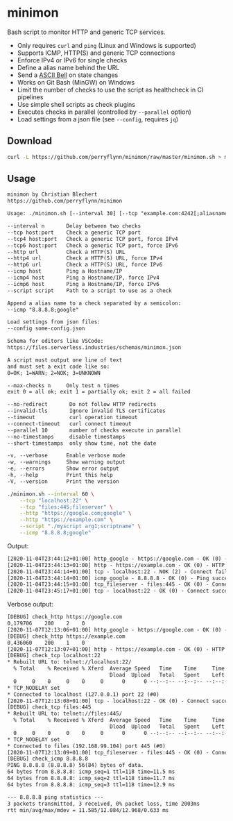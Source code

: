 # minimon

Bash script to monitor HTTP and generic TCP services.

- Only requires `curl` and `ping` (Linux and Windows is supported)
- Supports ICMP, HTTP(S) and generic TCP connections
- Enforce IPv4 or IPv6 for single checks
- Define a alias name behind the URL
- Send a [ASCII Bell](https://en.wikipedia.org/wiki/Bell_character) on state changes
- Works on Git Bash (MinGW) on Windows
- Limit the number of checks to use the script as healthcheck in CI pipelines
- Use simple shell scripts as check plugins
- Executes checks in parallel (controlled by `--parallel` option)
- Load settings from a json file (see `--config`, requires `jq`)

## Download

```sh
curl -L https://github.com/perryflynn/minimon/raw/master/minimon.sh > minimon.sh && chmod a+x minimon.sh
```

## Usage

```txt
minimon by Christian Blechert
https://github.com/perryflynn/minimon

Usage: ./minimon.sh [--interval 30] [--tcp "example.com:4242[;aliasname]"]

--interval n       Delay between two checks
--tcp host:port    Check a generic TCP port
--tcp4 host:port   Check a generic TCP port, force IPv4
--tcp6 host:port   Check a generic TCP port, force IPv6
--http url         Check a HTTP(S) URL
--http4 url        Check a HTTP(S) URL, force IPv4
--http6 url        Check a HTTP(S) URL, force IPv6
--icmp host        Ping a Hostname/IP
--icmp4 host       Ping a Hostname/IP, force IPv4
--icmp6 host       Ping a Hostname/IP, force IPv6
--script script    Path to a script to use as a check

Append a alias name to a check separated by a semicolon:
--icmp "8.8.8.8;google"

Load settings from json files:
--config some-config.json

Schema for editors like VSCode:
https://files.serverless.industries/schemas/minimon.json

A script must output one line of text
and must set a exit code like so:
0=OK; 1=WARN; 2=NOK; 3=UNKNOWN

--max-checks n     Only test n times
exit 0 = all ok; exit 1 = partially ok; exit 2 = all failed

--no-redirect       Do not follow HTTP redirects
--invalid-tls       Ignore invalid TLS certificates
--timeout           curl operation timeout
--connect-timeout   curl connect timeout
--parallel 10       number of checks execute in parallel
--no-timestamps     disable timestamps
--short-timestamps  only show time, not the date

-v, --verbose      Enable verbose mode
-w, --warnings     Show warning output
-e, --errors       Show error output
-h, --help         Print this help
-V, --version      Print the version
```

```sh
./minimon.sh --interval 60 \
    --tcp "localhost:22" \
    --tcp "files:445;fileserver" \
    --http "https://google.com;google" \
    --http "https://example.com" \
    --script "./myscript arg1;scriptname" \
    --icmp "8.8.8.8;google"
```

Output:

```txt
[2020-11-04T23:44:12+01:00] http_google - https://google.com - OK (0) - HTTP 200
[2020-11-04T23:44:13+01:00] http - https://example.com - OK (0) - HTTP 200
[2020-11-04T23:44:14+01:00] tcp - localhost:22 - NOK (2) - Connect failed
[2020-11-04T23:44:14+01:00] icmp_google - 8.8.8.8 - OK (0) - Ping succeeded (0% loss)
[2020-11-04T23:44:15+01:00] tcp_fileserver - files:445 - OK (0) - Connect successful
[2020-11-04T23:45:17+01:00] tcp - localhost:22 - OK (0) - Connect successful - changed after 63s
```

Verbose output:

```txt
[DEBUG] check_http https://google.com
0,179706    200    2    0
[2020-11-07T12:13:06+01:00] http_google - https://google.com - OK (0) - HTTP 200
[DEBUG] check_http https://example.com
0,436060    200    1    0
[2020-11-07T12:13:07+01:00] http - https://example.com - OK (0) - HTTP 200
[DEBUG] check_tcp localhost:22
* Rebuilt URL to: telnet://localhost:22/
  % Total    % Received % Xferd  Average Speed   Time    Time     Time  Current
                                 Dload  Upload   Total   Spent    Left  Speed
  0     0    0     0    0     0      0      0 --:--:-- --:--:-- --:--:--     0*   Trying 127.0.0.1...
* TCP_NODELAY set
* Connected to localhost (127.0.0.1) port 22 (#0)
[2020-11-07T12:13:08+01:00] tcp - localhost:22 - OK (0) - Connect successful
[DEBUG] check_tcp files:445
* Rebuilt URL to: telnet://files:445/
  % Total    % Received % Xferd  Average Speed   Time    Time     Time  Current
                                 Dload  Upload   Total   Spent    Left  Speed
  0     0    0     0    0     0      0      0 --:--:-- --:--:-- --:--:--     0*   Trying 192.168.99.104...
* TCP_NODELAY set
* Connected to files (192.168.99.104) port 445 (#0)
[2020-11-07T12:13:09+01:00] tcp_fileserver - files:445 - OK (0) - Connect successful
[DEBUG] check_icmp 8.8.8.8
PING 8.8.8.8 (8.8.8.8) 56(84) bytes of data.
64 bytes from 8.8.8.8: icmp_seq=1 ttl=118 time=11.5 ms
64 bytes from 8.8.8.8: icmp_seq=2 ttl=118 time=11.7 ms
64 bytes from 8.8.8.8: icmp_seq=3 ttl=118 time=12.9 ms

--- 8.8.8.8 ping statistics ---
3 packets transmitted, 3 received, 0% packet loss, time 2003ms
rtt min/avg/max/mdev = 11.585/12.084/12.968/0.633 ms
```
